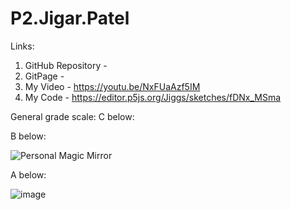 # P2.Jigar.Patel

Links:
1. GitHub Repository - 
2. GitPage - 
3. My Video - https://youtu.be/NxFUaAzf5IM
4. My Code - https://editor.p5js.org/Jiggs/sketches/fDNx_MSma

General grade scale:
C below:

B below:

![Personal Magic Mirror](https://user-images.githubusercontent.com/93454693/202359338-b6581bd7-e238-497f-81bc-c3fcb0bfdb9f.gif)

A below:

![image](https://user-images.githubusercontent.com/93454693/202369324-fb3a16b8-9b8d-4501-96ed-5c1d72f68ebb.png)

